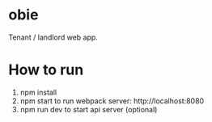 # obie
Tenant / landlord web app.

# How to run
1. npm install
2. npm start to run webpack server: http://localhost:8080
3. npm run dev to start api server (optional)
